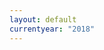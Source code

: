 ```yaml
---
layout: default
currentyear: "2018"
---
```

<script type="text/javascript">
  window.location.replace("{{ site.baseurl }}/{{ page.currentyear }}");
</script>
